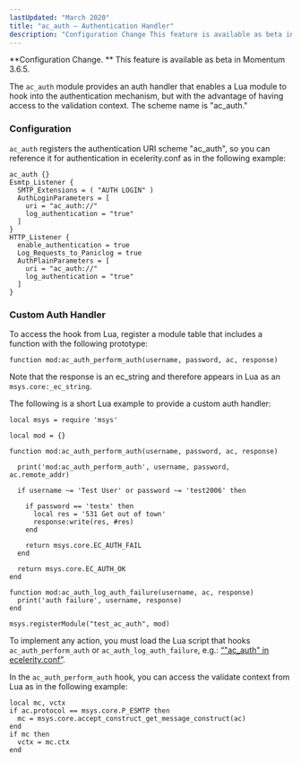 ```yaml
---
lastUpdated: "March 2020"
title: "ac_auth – Authentication Handler"
description: "Configuration Change This feature is available as beta in Momentum 3 6 5 The ac auth module provides an auth handler that enables a Lua module to hook into the authentication mechanism but with the advantage of having access to the validation context The scheme name is ac auth ac..."
---
```


<a name="idp17013488"></a> 

**Configuration Change. ** This feature is available as beta in Momentum 3.6.5.

The `ac_auth` module provides an auth handler that enables a Lua module to hook into the authentication mechanism, but with the advantage of having access to the validation context. The scheme name is "ac_auth."

### <a name="modules.ac_auth.scheme"></a> Configuration

`ac_auth` registers the authentication URI scheme "ac_auth", so you can reference it for authentication in ecelerity.conf as in the following example:

<a name="example.ac_auth.ref"></a> 


```
ac_auth {}
Esmtp_Listener {
  SMTP_Extensions = ( "AUTH LOGIN" )
  AuthLoginParameters = [
    uri = "ac_auth://"
    log_authentication = "true"
  ]
}
HTTP_Listener {
  enable_authentication = true
  Log_Requests_to_Paniclog = true
  AuthPlainParameters = [
    uri = "ac_auth://"
    log_authentication = "true"
  ]
}
```

### <a name="modules.ac_auth.registration"></a> Custom Auth Handler

To access the hook from Lua, register a module table that includes a function with the following prototype:

`function mod:ac_auth_perform_auth(username, password, ac, response)`

Note that the response is an ec_string and therefore appears in Lua as an `msys.core:_ec_string`.

The following is a short Lua example to provide a custom auth handler:

<a name="example.ac_auth_lua"></a> 


```
local msys = require 'msys'

local mod = {}

function mod:ac_auth_perform_auth(username, password, ac, response)

  print('mod:ac_auth_perform_auth', username, password, ac.remote_addr)

  if username ~= 'Test User' or password ~= 'test2006' then

    if password == 'testx' then
      local res = '531 Get out of town'
      response:write(res, #res)
    end

    return msys.core.EC_AUTH_FAIL
  end

  return msys.core.EC_AUTH_OK
end

function mod:ac_auth_log_auth_failure(username, ac, response)
  print('auth failure', username, response)
end

msys.registerModule("test_ac_auth", mod)
```

To implement any action, you must load the Lua script that hooks `ac_auth_perform_auth` or `ac_auth_log_auth_failure`, e.g.: [“"ac_auth" in ecelerity.conf”](/momentum/3/3-reference/3-reference-modules-ac-auth#example.ac_auth.ref).

In the `ac_auth_perform_auth` hook, you can access the validate context from Lua as in the following example:

<a name="example.ac_auth.hook"></a> 


```
local mc, vctx
if ac.protocol == msys.core.P_ESMTP then
  mc = msys.core.accept_construct_get_message_construct(ac)
end
if mc then
  vctx = mc.ctx
end
```